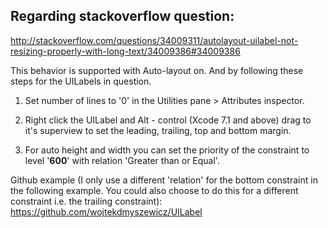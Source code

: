 ## Regarding stackoverflow question:

http://stackoverflow.com/questions/34009311/autolayout-uilabel-not-resizing-properly-with-long-text/34009386#34009386

This behavior is supported with Auto-layout on. And by following these steps for the UILabels in question.

1. Set number of lines to '0' in the Utilities pane > Attributes inspector.

2. Right click the UILabel and Alt - control (Xcode 7.1 and above) drag to it's superview to set the leading, trailing, top and bottom margin.

3. For auto height and width you can set the priority of the constraint to level '<b>600</b>' with relation 'Greater than or Equal'.

Github example (I only use a different 'relation' for the bottom constraint in the following example. You could also choose to do this for a different constraint i.e. the trailing constraint): https://github.com/wojtekdmyszewicz/UILabel
